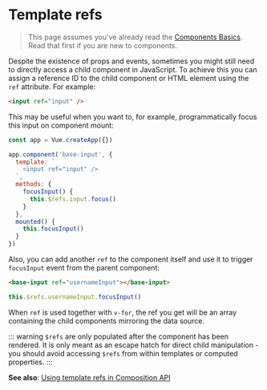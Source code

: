 # Template refs

> This page assumes you've already read the [Components Basics](component-basics.md). Read that first if you are new to components.

Despite the existence of props and events, sometimes you might still need to directly access a child component in JavaScript. To achieve this you can assign a reference ID to the child component or HTML element using the `ref` attribute. For example:

```html
<input ref="input" />
```

This may be useful when you want to, for example, programmatically focus this input on component mount:

```js
const app = Vue.createApp({})

app.component('base-input', {
  template: `
    <input ref="input" />
  `,
  methods: {
    focusInput() {
      this.$refs.input.focus()
    }
  },
  mounted() {
    this.focusInput()
  }
})
```

Also, you can add another `ref` to the component itself and use it to trigger `focusInput` event from the parent component:

```html
<base-input ref="usernameInput"></base-input>
```

```js
this.$refs.usernameInput.focusInput()
```

When `ref` is used together with `v-for`, the ref you get will be an array containing the child components mirroring the data source.

::: warning
`$refs` are only populated after the component has been rendered. It is only meant as an escape hatch for direct child manipulation - you should avoid accessing `$refs` from within templates or computed properties.
:::

**See also**: [Using template refs in Composition API](/guide/composition-api-template-refs.html#template-refs)
